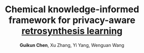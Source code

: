 ---
title: "Chemical knowledge-informed framework for privacy-aware <u>retrosynthesis learning</u>"
author: "<b>Guikun Chen</b>, Xu Zhang, Yi Yang, Wenguan Wang"
collection: publications
pdf: "https://arxiv.org/abs/2502.19119"
code: "https://github.com/guikunchen/CKIF"
venue: 'arXiv'
---